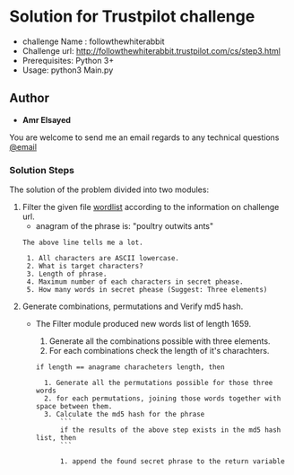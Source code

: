 # Solution for Trustpilot challenge <followthewhiterabbit>
* challenge Name : followthewhiterabbit
* Challenge url: http://followthewhiterabbit.trustpilot.com/cs/step3.html
* Prerequisites: Python 3+
* Usage: python3 Main.py

## Author

* **Amr Elsayed**
<p>You are welcome to send me an email regards to any technical questions<a href="mailto:<a href='mailto:amr.elsayed.dk@gmail.com'>amr.elsayed.dk@gmail.com</a>"> @email</a></p>

### Solution Steps
The solution of the problem divided into two modules:

1. Filter the given file [wordlist](https://github.com/Amr116/chllanges/Trustpilot) according to the information on challenge url.
	- anagram of the phrase is: "poultry outwits ants"
	```
	The above line tells me a lot.
	```
		1. All characters are ASCII lowercase.
		2. What is target characters?
		3. Length of phrase.
		4. Maximum number of each characters in secret phease.
		5. How many words in secret phease (Suggest: Three elements)


2. Generate combinations, permutations and Verify md5 hash.
	- The Filter module produced new words list of length 1659.

		1. Generate all the combinations possible with three elements.
		2. For each combinations check the length of it's charachters.
		
		```
		if length == anagrame characheters length, then
		```

			1. Generate all the permutations possible for those three words
			2. for each permutations, joining those words together with space between them.
			3. Calculate the md5 hash for the phrase
				```
				if the results of the above step exists in the md5 hash list, then
				```

				1. append the found secret phrase to the return variable